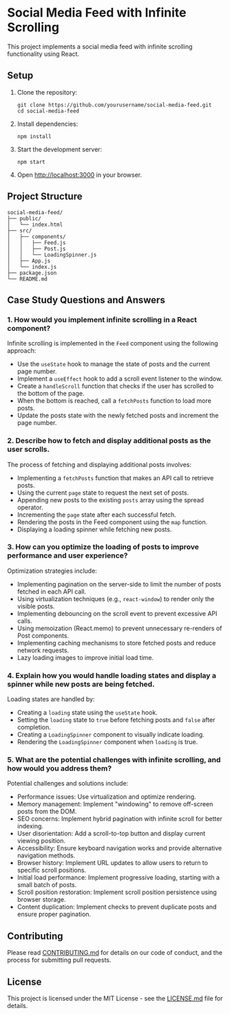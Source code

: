 # Social Media Feed with Infinite Scrolling

This project implements a social media feed with infinite scrolling functionality using React.

## Setup

1. Clone the repository:
   ```
   git clone https://github.com/yourusername/social-media-feed.git
   cd social-media-feed
   ```

2. Install dependencies:
   ```
   npm install
   ```

3. Start the development server:
   ```
   npm start
   ```

4. Open [http://localhost:3000](http://localhost:3000) in your browser.

## Project Structure

```
social-media-feed/
├── public/
│   └── index.html
├── src/
│   ├── components/
│   │   ├── Feed.js
│   │   ├── Post.js
│   │   └── LoadingSpinner.js
│   ├── App.js
│   └── index.js
├── package.json
└── README.md
```

## Case Study Questions and Answers

### 1. How would you implement infinite scrolling in a React component?

Infinite scrolling is implemented in the `Feed` component using the following approach:

- Use the `useState` hook to manage the state of posts and the current page number.
- Implement a `useEffect` hook to add a scroll event listener to the window.
- Create a `handleScroll` function that checks if the user has scrolled to the bottom of the page.
- When the bottom is reached, call a `fetchPosts` function to load more posts.
- Update the posts state with the newly fetched posts and increment the page number.

### 2. Describe how to fetch and display additional posts as the user scrolls.

The process of fetching and displaying additional posts involves:

- Implementing a `fetchPosts` function that makes an API call to retrieve posts.
- Using the current `page` state to request the next set of posts.
- Appending new posts to the existing `posts` array using the spread operator.
- Incrementing the `page` state after each successful fetch.
- Rendering the posts in the Feed component using the `map` function.
- Displaying a loading spinner while fetching new posts.

### 3. How can you optimize the loading of posts to improve performance and user experience?

Optimization strategies include:

- Implementing pagination on the server-side to limit the number of posts fetched in each API call.
- Using virtualization techniques (e.g., `react-window`) to render only the visible posts.
- Implementing debouncing on the scroll event to prevent excessive API calls.
- Using memoization (React.memo) to prevent unnecessary re-renders of Post components.
- Implementing caching mechanisms to store fetched posts and reduce network requests.
- Lazy loading images to improve initial load time.

### 4. Explain how you would handle loading states and display a spinner while new posts are being fetched.

Loading states are handled by:

- Creating a `loading` state using the `useState` hook.
- Setting the `loading` state to `true` before fetching posts and `false` after completion.
- Creating a `LoadingSpinner` component to visually indicate loading.
- Rendering the `LoadingSpinner` component when `loading` is true.

### 5. What are the potential challenges with infinite scrolling, and how would you address them?

Potential challenges and solutions include:

- Performance issues: Use virtualization and optimize rendering.
- Memory management: Implement "windowing" to remove off-screen posts from the DOM.
- SEO concerns: Implement hybrid pagination with infinite scroll for better indexing.
- User disorientation: Add a scroll-to-top button and display current viewing position.
- Accessibility: Ensure keyboard navigation works and provide alternative navigation methods.
- Browser history: Implement URL updates to allow users to return to specific scroll positions.
- Initial load performance: Implement progressive loading, starting with a small batch of posts.
- Scroll position restoration: Implement scroll position persistence using browser storage.
- Content duplication: Implement checks to prevent duplicate posts and ensure proper pagination.

## Contributing

Please read [CONTRIBUTING.md](CONTRIBUTING.md) for details on our code of conduct, and the process for submitting pull requests.

## License

This project is licensed under the MIT License - see the [LICENSE.md](LICENSE.md) file for details.